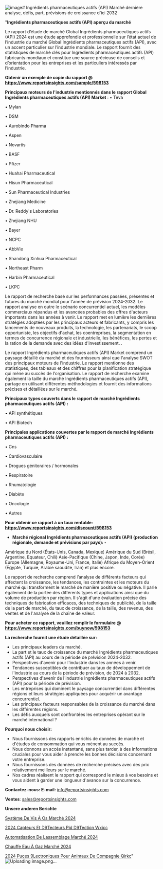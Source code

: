 ![image](https://github.com/gayatrid12/RItrends/assets/158473851/8cae59a4-b0c5-469d-8e36-f68e1f2ac16e)# Ingrédients pharmaceutiques actifs (API) Marché dernière analyse, défis, part, prévisions de croissance d'ici 2032

"<strong>Ingrédients pharmaceutiques actifs (API) aperçu du marché</strong>

Le rapport d’étude de marché Global Ingrédients pharmaceutiques actifs (API) 2024 est une étude approfondie et professionnelle sur l’état actuel de l’industrie du marché Global Ingrédients pharmaceutiques actifs (API), avec un accent particulier sur l’industrie mondiale. Le rapport fournit des statistiques de marché clés pour Ingrédients pharmaceutiques actifs (API) fabricants mondiaux et constitue une source précieuse de conseils et d’orientation pour les entreprises et les particuliers intéressés par l’industrie.

<strong>Obtenir un exemple de copie du rapport @ <a href=https://www.reportsinsights.com/sample/598153>https://www.reportsinsights.com/sample/598153</a></strong>

<strong>Principaux moteurs de l'industrie mentionnés dans le rapport Global Ingrédients pharmaceutiques actifs (API) Market</strong> :
• Teva

• Mylan

• DSM

• Aurobindo Pharma

• Aspen

• Novartis

• BASF

• Pfizer

• Huahai Pharmaceutical

• Hisun Pharmaceutical

• Sun Pharmaceutical Industries

• Zhejiang Medicine

• Dr. Reddy's Laboratories

• Zhejiang NHU

• Bayer

• NCPC

• AbbVie

• Shandong Xinhua Pharmaceutical

• Northeast Pharm

• Harbin Pharmaceutical

• LKPC

Le rapport de recherche basé sur les performances passées, présentes et futures du marché mondial pour l'année de prévision 2024-2032. Le rapport analyse en outre le scénario concurrentiel actuel, les modèles commerciaux répandus et les avancées probables des offres d'acteurs importants dans les années à venir. Le rapport met en lumière les dernières stratégies adoptées par les principaux acteurs et fabricants, y compris les lancements de nouveaux produits, la technologie, les partenariats, le scoop opportuniste, les objectifs d'achat, les coentreprises, la segmentation en termes de concurrence régionale et industrielle, les bénéfices, les pertes et la ration de la demande avec des idées d'investissement. .

Le rapport Ingrédients pharmaceutiques actifs (API) Market comprend un paysage détaillé du marché et des fournisseurs ainsi que l'analyse SWOT des principaux moteurs de l'industrie. Le rapport mentionne des statistiques, des tableaux et des chiffres pour la planification stratégique qui mène au succès de l'organisation. Le rapport de recherche examine également la taille du marché Ingrédients pharmaceutiques actifs (API), partage en utilisant différentes méthodologies et fournit des informations précises et détaillées sur le marché.

<strong>Principaux types couverts dans le rapport de marché Ingrédients pharmaceutiques actifs (API) :</strong>

• API synthétiques

• API Biotech

<strong>Principales applications couvertes par le rapport de marché Ingrédients pharmaceutiques actifs (API) :</strong>

• Cns

• Cardiovasculaire

• Drogues génitoraires / hormonales

• Respiratoire

• Rhumatologie

• Diabète

• Oncologie

• Autres

<strong>Pour obtenir ce rapport à un taux rentable: <a href=https://www.reportsinsights.com/discount/598153>https://www.reportsinsights.com/discount/598153</a></strong>
<ul>
  <li><strong>Marché régional Ingrédients pharmaceutiques actifs (API) (production régionale, demande et prévisions par pays): -</strong></li>
</ul>
Amérique du Nord (États-Unis, Canada, Mexique)
Amérique du Sud (Brésil, Argentine, Equateur, Chili)
Asie-Pacifique (Chine, Japon, Inde, Corée)
Europe (Allemagne, Royaume-Uni, France, Italie)
Afrique du Moyen-Orient (Égypte, Turquie, Arabie saoudite, Iran) et plus encore.

Le rapport de recherche comprend l’analyse de différents facteurs qui affectent la croissance, les tendances, les contraintes et les moteurs du marché qui transforment le marché de manière positive ou négative. Il parle également de la portée des différents types et applications ainsi que du volume de production par région. Il s'agit d'une évaluation précise des techniques de fabrication efficaces, des techniques de publicité, de la taille de la part de marché, du taux de croissance, de la taille, des revenus, des ventes et de l'analyse de la chaîne de valeur.

<strong>Pour acheter ce rapport, veuillez remplir le formulaire @   <a href=https://www.reportsinsights.com/buynow/598153>https://www.reportsinsights.com/buynow/598153</a></strong>

<strong>La recherche fournit une étude détaillée sur:</strong>
<ul>
  <li>Les principaux leaders du marché.</li>
  <li>La part et le taux de croissance du marché Ingrédients pharmaceutiques actifs (API) au cours de la période de prévision 2024-2032.</li>
  <li>Perspectives d'avenir pour l'industrie dans les années à venir.</li>
  <li>Tendances susceptibles de contribuer au taux de développement de l'industrie au cours de la période de prévision, de 2024 à 2032.</li>
  <li>Perspectives d'avenir de l'industrie Ingrédients pharmaceutiques actifs (API) pour la période de prévision.</li>
  <li>Les entreprises qui dominent le paysage concurrentiel dans différentes régions et leurs stratégies appliquées pour acquérir un avantage concurrentiel.</li>
  <li>Les principaux facteurs responsables de la croissance du marché dans les différentes régions.</li>
  <li>Les défis auxquels sont confrontées les entreprises opérant sur le marché international ?</li>
</ul>
<strong>Pourquoi nous choisir:</strong>
<ul>
  <li>Nous fournissons des rapports enrichis de données de marché et d'études de consommation qui vous mènent au succès.</li>
  <li>Nous donnons un accès instantané, sans plus tarder, à des informations cruciales pour vous aider à prendre les bonnes décisions concernant votre entreprise.</li>
  <li>Nous fournissons des données de recherche précises avec des prix relativement meilleurs sur le marché.</li>
  <li>Nos cadres réalisent le rapport qui correspond le mieux à vos besoins et vous aident à garder une longueur d'avance sur la concurrence.</li>
</ul>
<strong>Contactez-nous:
</strong><strong>E-mail:</strong> <a href=mailto:info@reportsinsights.com>info@reportsinsights.com</a>

<strong>Ventes</strong>: <a href=mailto:sales@reportsinsights.com>sales@reportsinsights.com</a>

<strong>Unsere anderen Berichte</strong>

<a href=https://www.linkedin.com/pulse/système-de-vis-à-os-marché-rapport-détude-dedécouverte-qznjc/>Système De Vis À Os Marché 2024</a>

<a href=https://www.linkedin.com/pulse/2024-capteurs-et-d%C3%A9tecteurs-pid-d%C3%A9tection-wxicc/>2024 Capteurs Et D9Tecteurs Pid D9Tection Wxicc</a>

<a href=https://www.linkedin.com/pulse/automatisation-de-lassemblage-marchéanalyse-du-yp8ac/>Automatisation De Lassemblage Marché 2024</a>

<a href=https://www.linkedin.com/pulse/chauffe-eau-à-gaz-marchétendances-émergentes-0kiyc/>Chauffe Eau À Gaz Marché 2024</a>

<a href=https://www.linkedin.com/pulse/2024-puces-%C3%A9lectroniques-pour-animaux-de-compagnie-qirkc/>2024 Puces 9Lectroniques Pour Animaux De Compagnie Qirkc</a>"
![Uploading image.png…]()
